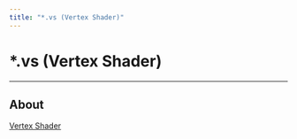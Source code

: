 ```yaml
---
title: "*.vs (Vertex Shader)"
---
```


# *.vs (Vertex Shader)

___

## About

[Vertex Shader](https://www.nvidia.com/en-us/drivers/feature-vertexshader/#:~:text=A%20vertex%20shader%20is%20a,on%20the%20objects'%20vertex%20data.)
